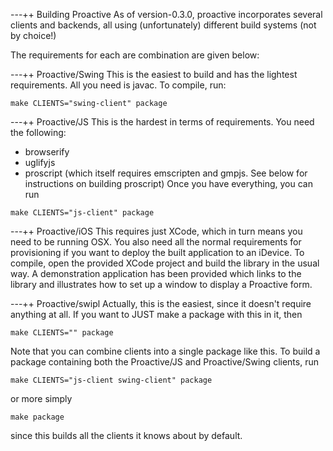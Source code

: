 ---++ Building Proactive
As of version-0.3.0, proactive incorporates several clients and backends, all using (unfortunately) different build systems (not by choice!)

The requirements for each are combination are given below:

---++ Proactive/Swing
This is the easiest to build and has the lightest requirements. All you need is javac. To compile, run:
```
make CLIENTS="swing-client" package
```

---++ Proactive/JS
This is the hardest in terms of requirements. You need the following:
   * browserify
   * uglifyjs
   * proscript (which itself requires emscripten and gmpjs. See below for instructions on building proscript)
Once you have everything, you can run
```
make CLIENTS="js-client" package
```

---++ Proactive/iOS
This requires just XCode, which in turn means you need to be running OSX. You also need all the normal requirements for provisioning if you want to deploy the built application to an iDevice. To compile, open the provided XCode project and build the library in the usual way. A demonstration application has been provided which links to the library and illustrates how to set up a window to display a Proactive form.

---++ Proactive/swipl
Actually, this is the easiest, since it doesn't require anything at all. If you want to JUST make a package with this in it, then
```
make CLIENTS="" package
```

Note that you can combine clients into a single package like this. To build a package containing both the Proactive/JS and Proactive/Swing clients, run
```
make CLIENTS="js-client swing-client" package
```
or more simply
```
make package
```
since this builds all the clients it knows about by default.


